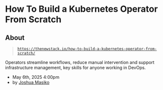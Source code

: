 # How To Build a Kubernetes Operator From Scratch

## About

> [`https://thenewstack.io/how-to-build-a-kubernetes-operator-from-scratch/`](https://thenewstack.io/how-to-build-a-kubernetes-operator-from-scratch/)

Operators streamline workflows, reduce manual intervention and support infrastructure management, key skills for anyone working in DevOps.

- May 6th, 2025 4:00pm
- by [Joshua Masiko](https://thenewstack.io/author/joshua-masiko/)

## 